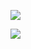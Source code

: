 ![](https://komarev.com/ghpvc/?username=your-github-username)

<img src="https://github-readme-stats.vercel.app/api?username=v0xel1337&&show_icons=true&title_color=ffffff&icon_color=bb2acf&text_color=daf7dc&bg_color=151515">

